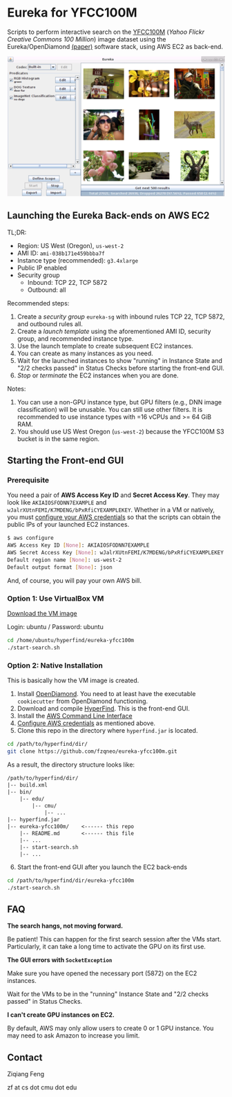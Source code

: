 # Eureka for YFCC100M

Scripts to perform interactive search on the [YFCC100M](http://yfcc100m.appspot.com/) (*Yahoo Flickr Creative Commons 100 Million*) image dataset using the Eureka/OpenDiamond [(paper)](http://elijah.cs.cmu.edu/DOCS/feng-sec2018.pdf) software stack,
using AWS EC2 as back-end.

![](FIGS/gui-screen.png)

## Launching the Eureka Back-ends on AWS EC2

TL;DR:
* Region: US West (Oregon), `us-west-2`
* AMI ID: `ami-038b171e459bbba7f`
* Instance type (recommended): `g3.4xlarge`
* Public IP enabled
* Security group
    * Inbound: TCP 22, TCP 5872
    * Outbound: all

Recommended steps:

1. Create a *security group* `eureka-sg` with inbound rules TCP 22, TCP 5872, and outbound rules all.
2. Create a *launch template* using the aforementioned AMI ID, security group, and recommended instance type.
3. Use the launch template to create subsequent EC2 instances.
4. You can create as many instances as you need.
5. Wait for the launched instances to show "running" in Instance State and "2/2 checks passed" in Status Checks before starting the front-end GUI.
6. *Stop* or *terminate* the EC2 instances when you are done.

Notes:

1. You can use a non-GPU instance type, but GPU filters (e.g., DNN image classification) will be unusable. You can still use other filters. It is recommended to use instance types with =16 vCPUs and >= 64 GiB RAM.
2. You should use US West Oregon (`us-west-2`) because the YFCC100M S3 bucket is in the same region.

## Starting the Front-end GUI

### Prerequisite

You need a pair of **AWS Access Key ID** and **Secret Access Key**.
They may look like `AKIAIOSFODNN7EXAMPLE` and `wJalrXUtnFEMI/K7MDENG/bPxRfiCYEXAMPLEKEY`. 
Whether in a VM or natively,
you must [configure your AWS credentials](https://docs.aws.amazon.com/cli/latest/userguide/cli-chap-configure.html)
so that the scripts can obtain the public IPs of your launched EC2 instances.

```bash
$ aws configure
AWS Access Key ID [None]: AKIAIOSFODNN7EXAMPLE
AWS Secret Access Key [None]: wJalrXUtnFEMI/K7MDENG/bPxRfiCYEXAMPLEKEY
Default region name [None]: us-west-2
Default output format [None]: json
```


And, of course, you will pay your own AWS bill.

### Option 1: Use VirtualBox VM

[Download the VM image](https://owncloud.cmusatyalab.org/owncloud/index.php/s/gacW9VDKBRWfiQ1)

Login: ubuntu / Password: ubuntu

```bash
cd /home/ubuntu/hyperfind/eureka-yfcc100m
./start-search.sh
```


### Option 2: Native Installation

This is basically how the VM image is created.

1. Install [OpenDiamond](https://github.com/cmusatyalab/opendiamond/wiki/Installation-on-Ubuntu-16.04). You need to at least have the executable `cookiecutter` from OpenDiamond functioning. 
2. Download and compile [HyperFind](https://github.com/cmusatyalab/hyperfind). This is the front-end GUI.
3. Install the [AWS Command Line Interface](https://aws.amazon.com/cli/)
4. [Configure AWS credentials](https://docs.aws.amazon.com/cli/latest/userguide/cli-chap-configure.html) as mentioned above.
5. Clone this repo in the directory where `hyperfind.jar` is located.

```bash
cd /path/to/hyperfind/dir/
git clone https://github.com/fzqneo/eureka-yfcc100m.git
```

As a result, the directory structure looks like:

```
/path/to/hyperfind/dir/
|-- build.xml
|-- bin/
    |-- edu/
        |-- cmu/
            |-- ...
|-- hyperfind.jar
|-- eureka-yfcc100m/    <------ this repo
    |-- README.md       <------ this file
    |-- ...
    |-- start-search.sh
    |-- ...
```
6. Start the front-end GUI after you launch the EC2 back-ends
```bash
cd /path/to/hyperfind/dir/eureka-yfcc100m
./start-search.sh
```

## FAQ

**The search hangs, not moving forward.**

Be patient! This can happen for the first search session after the VMs start. Particularly, it can take a long time to activate the GPU on its first use.

**The GUI errors with `SocketException`**

Make sure you have opened the necessary port (5872) on the EC2 instances.

Wait for the VMs to be in the "running" Instance State and "2/2 checks passed" in Status Checks.

**I can't create GPU instances on EC2.**

By default, AWS may only allow users to create 0 or 1 GPU instance. You may need to ask Amazon to increase you limit.

## Contact

Ziqiang Feng 

zf at cs dot cmu dot edu